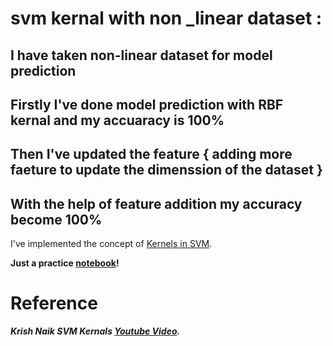 # svm kernal with non _linear dataset :
## I have taken non-linear dataset for model prediction 
## Firstly I've done model prediction with RBF kernal and my accuaracy is 100%
## Then I've updated the feature  { adding more faeture to update the dimenssion of the dataset }
## With the help of feature  addition my accuracy become 100% 


 I've implemented the concept of [Kernels in SVM](https://www.datacamp.com/community/tutorials/svm-classification-scikit-learn-python#kernels).

**Just a practice [notebook]()!**

# Reference

***Krish Naik SVM Kernals [Youtube Video](https://youtu.be/dl_ZsuHSIFE).***

